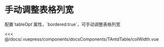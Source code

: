 # 手动调整表格列宽

<common-code-format>
  <docsComponents-TAntdTable-colWidth slot="source"></docsComponents-TAntdTable-colWidth>
 配置`tableOpt`属性，`bordered:true`，可手动调整表格列宽

<<< @/docs/.vuepress/components/docsComponents/TAntdTable/colWidth.vue
</common-code-format>